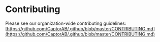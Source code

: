 # Contributing

Please see our organization-wide contributing guidelines:
[https://github.com/CaptorAB/.github/blob/master/CONTRIBUTING.md](https://github.com/CaptorAB/.github/blob/master/CONTRIBUTING.md)
